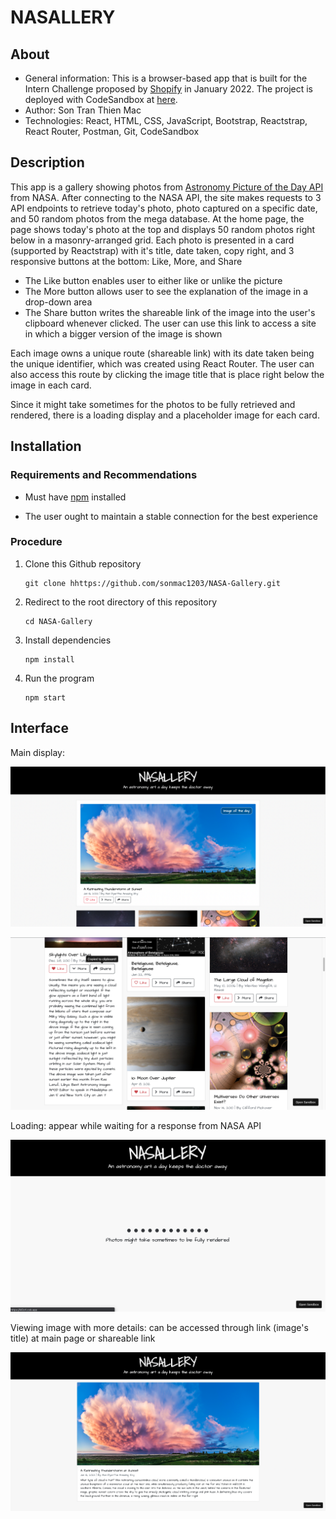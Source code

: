 # NASALLERY

## About

- General information: This is a browser-based app that is built for the Intern Challenge proposed by [Shopify](https://www.shopify.com/) in January 2022.
  The project is deployed with CodeSandbox at [here](https://ki0z4.csb.app/).
- Author: Son Tran Thien Mac
- Technologies: React, HTML, CSS, JavaScript, Bootstrap, Reactstrap, React Router, Postman, Git, CodeSandbox

## Description

This app is a gallery showing photos from [Astronomy Picture of the Day API](https://api.nasa.gov/#apod) from NASA. After connecting to the NASA API, the site makes requests to 3 API endpoints to retrieve today's photo, photo captured on a specific date, and 50 random photos from the mega database. At the home page, the page shows today's photo at the top and displays 50 random photos right below in a masonry-arranged grid. Each photo is presented in a card (supported by Reactstrap) with it's title, date taken, copy right, and 3 responsive buttons at the bottom: Like, More, and Share

- The Like button enables user to either like or unlike the picture
- The More button allows user to see the explanation of the image in a drop-down area
- The Share button writes the shareable link of the image into the user's clipboard whenever clicked. The user can use this link to access a site in which a bigger version of the image is shown

Each image owns a unique route (shareable link) with its date taken being the unique identifier, which was created using React Router. The user can also access this route by clicking the image title that is place right below the image in each card.

Since it might take sometimes for the photos to be fully retrieved and rendered, there is a loading display and a placeholder image for each card.

## Installation

### Requirements and Recommendations

- Must have [npm](https://docs.npmjs.com/downloading-and-installing-node-js-and-npm) installed

- The user ought to maintain a stable connection for the best experience

### Procedure

1.  Clone this Github repository

        git clone hhttps://github.com/sonmac1203/NASA-Gallery.git

2.  Redirect to the root directory of this repository

        cd NASA-Gallery

3.  Install dependencies

        npm install

4.  Run the program

        npm start

## Interface

Main display:

![Interface-1](/images/Interface-1.png)

![Interface-2](/images/Interface-2.png)

Loading: appear while waiting for a response from NASA API

![Loading dots](/images/Loading.png)

Viewing image with more details: can be accessed through link (image's title) at main page or shareable link

![Interface-3](/images/Interface-3.png)
